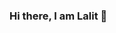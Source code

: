 ### Hi there, I am Lalit 👋

<!--
**Professor833/Professor833** is a ✨ _special_ ✨ repository because its `README.md` (this file) appears on your GitHub profile.



- 🔭 I’m currently working on improving my skills for Web Development.
- 🌱 I’m currently learning React.
- 👯 I’m looking to collaborate on more and more Open-Source Projects.
- 📫 I'm looking to collabrate with new Developers and work on Interesting Projects. 
- ⚡ Fun fact: I love to Draw(You can follow me on insta to see them.🧐), Play Guitar.


